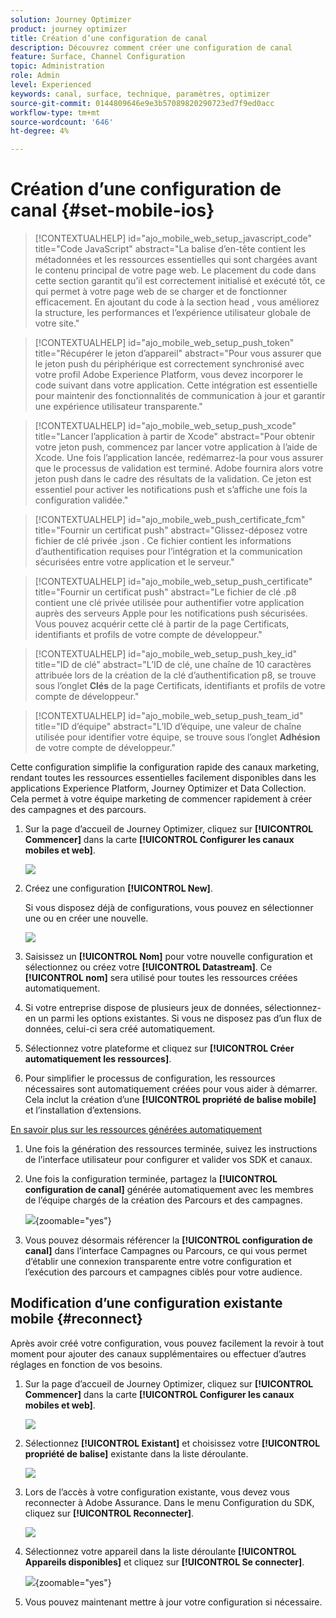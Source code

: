 ```yaml
---
solution: Journey Optimizer
product: journey optimizer
title: Création d’une configuration de canal
description: Découvrez comment créer une configuration de canal
feature: Surface, Channel Configuration
topic: Administration
role: Admin
level: Experienced
keywords: canal, surface, technique, paramètres, optimizer
source-git-commit: 0144809646e9e3b57089820290723ed7f9ed0acc
workflow-type: tm+mt
source-wordcount: '646'
ht-degree: 4%

---
```


# Création d’une configuration de canal {#set-mobile-ios}

>[!CONTEXTUALHELP]
>id="ajo_mobile_web_setup_javascript_code"
>title="Code JavaScript"
>abstract="La balise d’en-tête contient les métadonnées et les ressources essentielles qui sont chargées avant le contenu principal de votre page web. Le placement du code dans cette section garantit qu’il est correctement initialisé et exécuté tôt, ce qui permet à votre page web de se charger et de fonctionner efficacement. En ajoutant du code à la section head , vous améliorez la structure, les performances et l’expérience utilisateur globale de votre site."

>[!CONTEXTUALHELP]
>id="ajo_mobile_web_setup_push_token"
>title="Récupérer le jeton d’appareil"
>abstract="Pour vous assurer que le jeton push du périphérique est correctement synchronisé avec votre profil Adobe Experience Platform, vous devez incorporer le code suivant dans votre application. Cette intégration est essentielle pour maintenir des fonctionnalités de communication à jour et garantir une expérience utilisateur transparente."

>[!CONTEXTUALHELP]
>id="ajo_mobile_web_setup_push_xcode"
>title="Lancer l’application à partir de Xcode"
>abstract="Pour obtenir votre jeton push, commencez par lancer votre application à l’aide de Xcode. Une fois l’application lancée, redémarrez-la pour vous assurer que le processus de validation est terminé. Adobe fournira alors votre jeton push dans le cadre des résultats de la validation. Ce jeton est essentiel pour activer les notifications push et s’affiche une fois la configuration validée."

>[!CONTEXTUALHELP]
>id="ajo_mobile_web_push_certificate_fcm"
>title="Fournir un certificat push"
>abstract="Glissez-déposez votre fichier de clé privée .json . Ce fichier contient les informations d’authentification requises pour l’intégration et la communication sécurisées entre votre application et le serveur."

>[!CONTEXTUALHELP]
>id="ajo_mobile_web_setup_push_certificate"
>title="Fournir un certificat push"
>abstract="Le fichier de clé .p8 contient une clé privée utilisée pour authentifier votre application auprès des serveurs Apple pour les notifications push sécurisées. Vous pouvez acquérir cette clé à partir de la page Certificats, identifiants et profils de votre compte de développeur."

>[!CONTEXTUALHELP]
>id="ajo_mobile_web_setup_push_key_id"
>title="ID de clé"
>abstract="L’ID de clé, une chaîne de 10 caractères attribuée lors de la création de la clé d’authentification p8, se trouve sous l’onglet **Clés** de la page Certificats, identifiants et profils de votre compte de développeur."

>[!CONTEXTUALHELP]
>id="ajo_mobile_web_setup_push_team_id"
>title="ID d’équipe"
>abstract="L’ID d’équipe, une valeur de chaîne utilisée pour identifier votre équipe, se trouve sous l’onglet **Adhésion** de votre compte de développeur."

Cette configuration simplifie la configuration rapide des canaux marketing, rendant toutes les ressources essentielles facilement disponibles dans les applications Experience Platform, Journey Optimizer et Data Collection. Cela permet à votre équipe marketing de commencer rapidement à créer des campagnes et des parcours.

1. Sur la page d’accueil de Journey Optimizer, cliquez sur **[!UICONTROL Commencer]** dans la carte **[!UICONTROL Configurer les canaux mobiles et web]**.

   ![](assets/guided-setup-config-1.png)

1. Créez une configuration **[!UICONTROL New]**.

   Si vous disposez déjà de configurations, vous pouvez en sélectionner une ou en créer une nouvelle.

   ![](assets/guided-setup-config-2.png)

1. Saisissez un **[!UICONTROL Nom]** pour votre nouvelle configuration et sélectionnez ou créez votre **[!UICONTROL Datastream]**. Ce **[!UICONTROL nom]** sera utilisé pour toutes les ressources créées automatiquement.

1. Si votre entreprise dispose de plusieurs jeux de données, sélectionnez-en un parmi les options existantes. Si vous ne disposez pas d’un flux de données, celui-ci sera créé automatiquement.

1. Sélectionnez votre plateforme et cliquez sur **[!UICONTROL Créer automatiquement les ressources]**.

1. Pour simplifier le processus de configuration, les ressources nécessaires sont automatiquement créées pour vous aider à démarrer. Cela inclut la création d’une **[!UICONTROL propriété de balise mobile]** et l’installation d’extensions.

[En savoir plus sur les ressources générées automatiquement](set-mobile-config.md#auto-create-resources)

1. Une fois la génération des ressources terminée, suivez les instructions de l’interface utilisateur pour configurer et valider vos SDK et canaux.

1. Une fois la configuration terminée, partagez la **[!UICONTROL configuration de canal]** générée automatiquement avec les membres de l’équipe chargés de la création des Parcours et des campagnes.

   ![](assets/guided-setup-config-ios-8.png){zoomable="yes"}

1. Vous pouvez désormais référencer la **[!UICONTROL configuration de canal]** dans l’interface Campagnes ou Parcours, ce qui vous permet d’établir une connexion transparente entre votre configuration et l’exécution des parcours et campagnes ciblés pour votre audience.

## Modification d’une configuration existante mobile {#reconnect}

Après avoir créé votre configuration, vous pouvez facilement la revoir à tout moment pour ajouter des canaux supplémentaires ou effectuer d’autres réglages en fonction de vos besoins.

1. Sur la page d’accueil de Journey Optimizer, cliquez sur **[!UICONTROL Commencer]** dans la carte **[!UICONTROL Configurer les canaux mobiles et web]**.

   ![](assets/guided-setup-config-1.png)

1. Sélectionnez **[!UICONTROL Existant]** et choisissez votre **[!UICONTROL propriété de balise]** existante dans la liste déroulante.

   ![](assets/guided-setup-config-ios-9.png)

1. Lors de l’accès à votre configuration existante, vous devez vous reconnecter à Adobe Assurance. Dans le menu Configuration du SDK, cliquez sur **[!UICONTROL Reconnecter]**.

   ![](assets/guided-setup-config-ios-10.png)

1. Sélectionnez votre appareil dans la liste déroulante **[!UICONTROL Appareils disponibles]** et cliquez sur **[!UICONTROL Se connecter]**.

   ![](assets/guided-setup-config-ios-11.png){zoomable="yes"}

1. Vous pouvez maintenant mettre à jour votre configuration si nécessaire.

